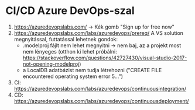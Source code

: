 # CI/CD Azure DevOps-szal

1. https://azuredevopslabs.com/ -> Kék gomb "Sign up for free now"
2. https://azuredevopslabs.com/labs/azuredevops/prereq/
  A VS solution megnyitással, futtatással lehetnek gondok:
    - .modelproj fájlt nem lehet megnyitni -> nem baj, az a projekt most nem lényeges (otthon ki lehet próbálni: https://stackoverflow.com/questions/42727430/visual-studio-2017-not-opening-modelproj)
    - a LocalDB adatbázist nem tudja létrehozni ("CREATE FILE encountered operating system error 5...")
3. CI: https://azuredevopslabs.com/labs/azuredevops/continuousintegration/
4. CD: https://azuredevopslabs.com/labs/azuredevops/continuousdeployment/
